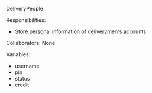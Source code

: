 DeliveryPeople

Responsibilities:
* Store personal information of deliverymen's accounts

Collaborators: None

Variables:
* username
* pin
* status
* credit
